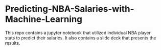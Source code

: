 # Predicting-NBA-Salaries-with-Machine-Learning
This repo contains a jupyter notebook that utilized individual NBA player stats to predict their salaries. 
It also contains a slide deck that presents the results. 
